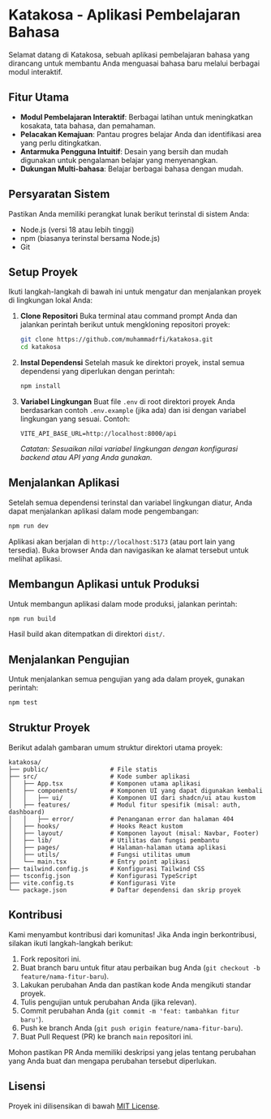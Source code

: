 # Katakosa - Aplikasi Pembelajaran Bahasa

Selamat datang di Katakosa, sebuah aplikasi pembelajaran bahasa yang dirancang untuk membantu Anda menguasai bahasa baru melalui berbagai modul interaktif.

## Fitur Utama

- **Modul Pembelajaran Interaktif**: Berbagai latihan untuk meningkatkan kosakata, tata bahasa, dan pemahaman.
- **Pelacakan Kemajuan**: Pantau progres belajar Anda dan identifikasi area yang perlu ditingkatkan.
- **Antarmuka Pengguna Intuitif**: Desain yang bersih dan mudah digunakan untuk pengalaman belajar yang menyenangkan.
- **Dukungan Multi-bahasa**: Belajar berbagai bahasa dengan mudah.

## Persyaratan Sistem

Pastikan Anda memiliki perangkat lunak berikut terinstal di sistem Anda:

- Node.js (versi 18 atau lebih tinggi)
- npm (biasanya terinstal bersama Node.js)
- Git

## Setup Proyek

Ikuti langkah-langkah di bawah ini untuk mengatur dan menjalankan proyek di lingkungan lokal Anda:

1.  **Clone Repositori**
    Buka terminal atau command prompt Anda dan jalankan perintah berikut untuk mengkloning repositori proyek:
    ```bash
    git clone https://github.com/muhammadrfi/katakosa.git
    cd katakosa
    ```

2.  **Instal Dependensi**
    Setelah masuk ke direktori proyek, instal semua dependensi yang diperlukan dengan perintah:
    ```bash
    npm install
    ```

3.  **Variabel Lingkungan**
    Buat file `.env` di root direktori proyek Anda berdasarkan contoh `.env.example` (jika ada) dan isi dengan variabel lingkungan yang sesuai. Contoh:
    ```
    VITE_API_BASE_URL=http://localhost:8000/api
    ```
    *Catatan: Sesuaikan nilai variabel lingkungan dengan konfigurasi backend atau API yang Anda gunakan.*

## Menjalankan Aplikasi

Setelah semua dependensi terinstal dan variabel lingkungan diatur, Anda dapat menjalankan aplikasi dalam mode pengembangan:

```bash
npm run dev
```

Aplikasi akan berjalan di `http://localhost:5173` (atau port lain yang tersedia). Buka browser Anda dan navigasikan ke alamat tersebut untuk melihat aplikasi.

## Membangun Aplikasi untuk Produksi

Untuk membangun aplikasi dalam mode produksi, jalankan perintah:

```bash
npm run build
```

Hasil build akan ditempatkan di direktori `dist/`.

## Menjalankan Pengujian

Untuk menjalankan semua pengujian yang ada dalam proyek, gunakan perintah:

```bash
npm test
```

## Struktur Proyek

Berikut adalah gambaran umum struktur direktori utama proyek:

```
katakosa/
├── public/                 # File statis
├── src/                    # Kode sumber aplikasi
│   ├── App.tsx             # Komponen utama aplikasi
│   ├── components/         # Komponen UI yang dapat digunakan kembali
│   │   ├── ui/             # Komponen UI dari shadcn/ui atau kustom
│   ├── features/           # Modul fitur spesifik (misal: auth, dashboard)
│   │   ├── error/          # Penanganan error dan halaman 404
│   ├── hooks/              # Hooks React kustom
│   ├── layout/             # Komponen layout (misal: Navbar, Footer)
│   ├── lib/                # Utilitas dan fungsi pembantu
│   ├── pages/              # Halaman-halaman utama aplikasi
│   ├── utils/              # Fungsi utilitas umum
│   └── main.tsx            # Entry point aplikasi
├── tailwind.config.js      # Konfigurasi Tailwind CSS
├── tsconfig.json           # Konfigurasi TypeScript
├── vite.config.ts          # Konfigurasi Vite
└── package.json            # Daftar dependensi dan skrip proyek
```

## Kontribusi

Kami menyambut kontribusi dari komunitas! Jika Anda ingin berkontribusi, silakan ikuti langkah-langkah berikut:

1.  Fork repositori ini.
2.  Buat branch baru untuk fitur atau perbaikan bug Anda (`git checkout -b feature/nama-fitur-baru`).
3.  Lakukan perubahan Anda dan pastikan kode Anda mengikuti standar proyek.
4.  Tulis pengujian untuk perubahan Anda (jika relevan).
5.  Commit perubahan Anda (`git commit -m 'feat: tambahkan fitur baru'`).
6.  Push ke branch Anda (`git push origin feature/nama-fitur-baru`).
7.  Buat Pull Request (PR) ke branch `main` repositori ini.

Mohon pastikan PR Anda memiliki deskripsi yang jelas tentang perubahan yang Anda buat dan mengapa perubahan tersebut diperlukan.

## Lisensi

Proyek ini dilisensikan di bawah [MIT License](LICENSE).